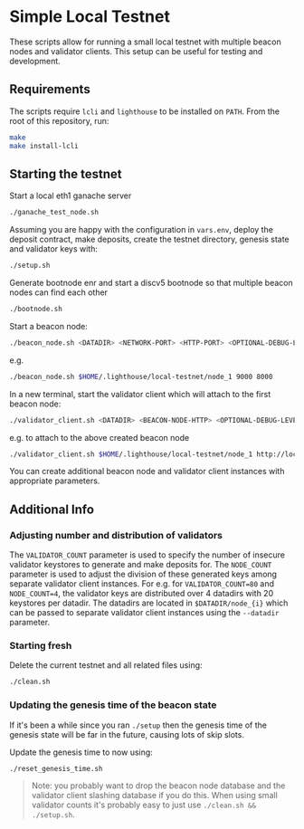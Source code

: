 # Simple Local Testnet

These scripts allow for running a small local testnet with multiple beacon nodes and validator clients.
This setup can be useful for testing and development.

## Requirements

The scripts require `lcli` and `lighthouse` to be installed on `PATH`. From the
root of this repository, run:

```bash
make
make install-lcli
```

## Starting the testnet

Start a local eth1 ganache server
```bash
./ganache_test_node.sh
```

Assuming you are happy with the configuration in `vars.env`, deploy the deposit contract, make deposits,
create the testnet directory, genesis state and validator keys with:

```bash
./setup.sh
```

Generate bootnode enr and start a discv5 bootnode so that multiple beacon nodes can find each other
```bash
./bootnode.sh
```

Start a beacon node:

```bash
./beacon_node.sh <DATADIR> <NETWORK-PORT> <HTTP-PORT> <OPTIONAL-DEBUG-LEVEL>
```
e.g.
```bash
./beacon_node.sh $HOME/.lighthouse/local-testnet/node_1 9000 8000
```

In a new terminal, start the validator client which will attach to the first
beacon node:

```bash
./validator_client.sh <DATADIR> <BEACON-NODE-HTTP> <OPTIONAL-DEBUG-LEVEL>
```
e.g. to attach to the above created beacon node
```bash
./validator_client.sh $HOME/.lighthouse/local-testnet/node_1 http://localhost:8000
```

You can create additional beacon node and validator client instances with appropriate parameters.

## Additional Info

### Adjusting number and distribution of validators
The `VALIDATOR_COUNT` parameter is used to specify the number of insecure validator keystores to generate and make deposits for.
The `NODE_COUNT` parameter is used to adjust the division of these generated keys among separate validator client instances.
For e.g. for `VALIDATOR_COUNT=80` and `NODE_COUNT=4`, the validator keys are distributed over 4 datadirs with 20 keystores per datadir. The datadirs are located in `$DATADIR/node_{i}` which can be passed to separate validator client
instances using the `--datadir` parameter.

### Starting fresh

Delete the current testnet and all related files using:

```bash
./clean.sh
```

### Updating the genesis time of the beacon state

If it's been a while since you ran `./setup` then the genesis time of the
genesis state will be far in the future, causing lots of skip slots.

Update the genesis time to now using:

```bash
./reset_genesis_time.sh
```

> Note: you probably want to drop the beacon node database and the validator
> client slashing database if you do this. When using small validator counts
> it's probably easy to just use `./clean.sh && ./setup.sh`.
